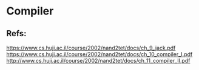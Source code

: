 # Compiler

## Refs:

https://www.cs.huji.ac.il/course/2002/nand2tet/docs/ch_9_jack.pdf
https://www.cs.huji.ac.il/course/2002/nand2tet/docs/ch_10_compiler_I.pdf
http://www.cs.huji.ac.il/course/2002/nand2tet/docs/ch_11_compiler_II.pdf
